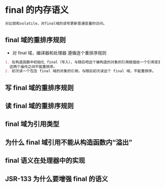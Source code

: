 # final 的内存语义
```md
对比锁和volatile，对final域的读写更新普通变量的访问。
```

## final 域的重排序规则
* 对 final 域，编译器和处理器 遵循连个重排序规则
```md
1. 在构造函数中初始化 final（写入），与随后吧这个被构造的对象的引用赋值给一个引用变量，
  这两个操作之间不能重排序。
2. 初次读一个包含 final 域的对象的引用，与随后初次读这个 final 域，不能重排序。
```
## 写 final 域的重排序规则

## 读 final 域的重排序规则

## final 域为引用类型

## 为什么 final 域引用不能从构造函数内“溢出”

## final 语义在处理器中的实现

## JSR-133 为什么要增强 final 的语义

